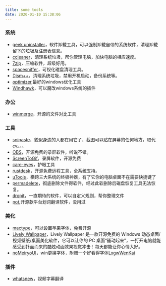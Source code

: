 ```yaml
---
title: some tools
date: 2020-01-10 15:38:06
---
```

### 系统
* [geek uninstaller](https://geekuninstaller.com/download)，软件卸载工具，可以强制卸载自带的系统软件，清理卸载留下的垃圾及注册表信息。
* [ccleaner](https://www.ccleaner.com/)，清理系统垃圾，帮你管理电脑，加快电脑的相应速度。
* [7zip](https://www.7-zip.org/)，压缩软件，超级好用。
* [spacesniffer](http://www.uderzo.it/main_products/space_sniffer/download_alt.html)，可视化磁盘清理工具。
* [Dism++](https://www.chuyu.me/zh-Hans/)，清理系统垃圾，禁用开机启动，备份系统等。
* [optimizer](https://github.com/hellzerg/optimizer),最好的windows优化工具
* [Windhawk](https://windhawk.net/)，可以魔改windows系统的插件

### 办公
* [winmerge](https://winmerge.org/)，开源的文件对比工具


### 工具
* [snipaste](https://github.com/Snipaste/feedback)，貌似身边的人都在用它了，截图可以贴在屏幕的任何地方，取代cv。。。
* [OBS](https://obsproject.com/)，开源免费的录屏软件，听说不错。
* [ScreenToGif](https://github.com/NickeManarin/ScreenToGif/releases)，录屏软件，开源免费
* [care-eyes](http://www.care-eyes.com/)，护眼工具
* [rustdesk](https://github.com/rustdesk/rustdesk/releases)，开源免费远程工具，全系统支持。
* [uTools](http://www.u.tools/)，横跨三大系统的终极神器，有了它你的电脑桌面不在需要快捷键了
* [permadelete](https://github.com/DevelopersTree/permadelete/releases)，彻底删除文件得软件，经过此软删除后磁盘恢复工具无法恢复。
* [dropit](http://www.dropitproject.com/)，一直期待的软件，可以自定义规则，帮你整理文件
* [pot](https://github.com/pot-app/pot-desktop),开源款平台划词翻译软件，没用过


### 美化
* [mactype](https://github.com/snowie2000/mactype)，可以设置苹果字体，免费开源
* [Lively Wallpaper](https://github.com/rocksdanister/lively)，Lively Wallpaper 是一款开源免费的 Windows 动态桌面/视频壁纸/桌面美化软件，它可以让你的 PC 桌面“骚动起来”，一打开电脑就能感受到扑面而来的酷炫动画效果视觉冲击！每天都能让你心情大好。
* [noMeiryoUI](https://github.com/Tatsu-syo/noMeiryoUI/releases)，win更换字体，附赠一个好看得字体[LxgwWenKai](https://github.com/lxgw/LxgwWenKai)

### 插件
* [whatsnew](https://www.dual-subtitles.com/zh-CN/whatsnew/3.6.2)，视频字幕翻译









